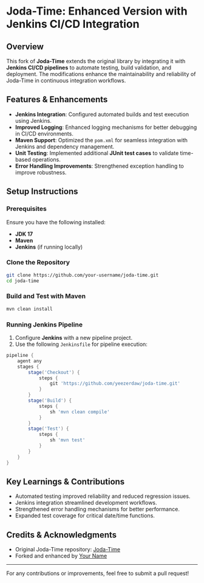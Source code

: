 # Joda-Time: Enhanced Version with Jenkins CI/CD Integration

## Overview
This fork of **Joda-Time** extends the original library by integrating it with **Jenkins CI/CD pipelines** to automate testing, build validation, and deployment. The modifications enhance the maintainability and reliability of Joda-Time in continuous integration workflows.

## Features & Enhancements
- **Jenkins Integration**: Configured automated builds and test execution using Jenkins.
- **Improved Logging**: Enhanced logging mechanisms for better debugging in CI/CD environments.
- **Maven Support**: Optimized the `pom.xml` for seamless integration with Jenkins and dependency management.
- **Unit Testing**: Implemented additional **JUnit test cases** to validate time-based operations.
- **Error Handling Improvements**: Strengthened exception handling to improve robustness.

## Setup Instructions
### Prerequisites
Ensure you have the following installed:
- **JDK 17**
- **Maven**
- **Jenkins** (if running locally)

### Clone the Repository
```sh
git clone https://github.com/your-username/joda-time.git
cd joda-time
```

### Build and Test with Maven
```sh
mvn clean install
```

### Running Jenkins Pipeline
1. Configure **Jenkins** with a new pipeline project.
2. Use the following `Jenkinsfile` for pipeline execution:

```groovy
pipeline {
    agent any
    stages {
        stage('Checkout') {
            steps {
                git 'https://github.com/yeezerdaw/joda-time.git'
            }
        }
        stage('Build') {
            steps {
                sh 'mvn clean compile'
            }
        }
        stage('Test') {
            steps {
                sh 'mvn test'
            }
        }
    }
}
```

## Key Learnings & Contributions
- Automated testing improved reliability and reduced regression issues.
- Jenkins integration streamlined development workflows.
- Strengthened error handling mechanisms for better performance.
- Expanded test coverage for critical date/time functions.

## Credits & Acknowledgments
- Original Joda-Time repository: [Joda-Time](https://github.com/JodaOrg/joda-time)
- Forked and enhanced by [Your Name](https://github.com/your-username)

---

For any contributions or improvements, feel free to submit a pull request!
